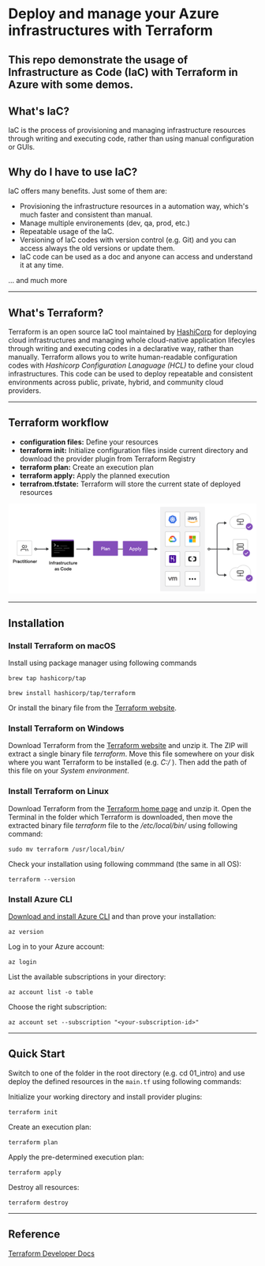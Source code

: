# Deploy and manage your Azure infrastructures with Terraform  
This repo demonstrate the usage of Infrastructure as Code (IaC) with Terraform in Azure with some demos.  
---
## What's IaC?
IaC is the process of provisioning and managing infrastructure resources through writing and executing code, rather than using manual configuration or GUIs.

## Why do I have to use IaC?
IaC offers many benefits. Just some of them are:
- Provisioning the infrastructure resources in a automation way, which's much faster and consistent than manual.
- Manage multiple environements (dev, qa, prod, etc.)
- Repeatable usage of the IaC.
- Versioning of IaC codes with version control (e.g. Git) and you can access always the old versions or update them.
- IaC code can be used as a doc and anyone can access and understand it at any time.

... and much more

---
## What's Terraform?
Terraform is an open source IaC tool maintained by [HashiCorp](https://www.terraform.io/) for deploying cloud infrastructures and managing whole cloud-native application lifecyles through writing and executing codes in a declarative way, rather than manually.
Terraform allows you to write human-readable configuration codes with _Hashicorp Configuration Lanaguage (HCL)_ to define your cloud infrastructures. This code can be used to deploy repeatable and consistent environments across public, private, hybrid, and community cloud providers.

---

## Terraform workflow
- **configuration files:** Define your resources 
- **terraform init:** Initialize configuration files inside current directory and download the provider plugin from Terraform Registry 
- **terraform plan:** Create an execution plan
- **terraform apply:** Apply the planned execution
- **terrafrom.tfstate:** Terraform will store the current state of deployed resources

![Image 01: Terraform principle](./00_images/terraform-workflow.png)

---

## Installation
### **Install Terraform on macOS**
Install using package manager using following commands
```
brew tap hashicorp/tap
```
```
brew install hashicorp/tap/terraform
```
Or install the binary file from the [Terraform website](https://developer.hashicorp.com/terraform/downloads?product_intent=terraform).

### **Install Terraform on Windows**
Download Terraform from the [Terraform website](https://www.terraform.io/downloads.html) and unzip it. The ZIP will extract a single binary file  _terraform_. Move this file somewhere on your disk where you want Terraform to be installed (e.g. _C:/_ ). Then add the path of this file on your *System environment*.

### **Install Terraform on Linux**
Download Terraform from the [Terraform home page](https://www.terraform.io/downloads.html) and unzip it. Open the Terminal in the folder which Terraform is downloaded, then move the extracted binary file _terraform_ file to the _/etc/local/bin/_ using following command:

```
sudo mv terraform /usr/local/bin/
```

Check your installation using following commmand (the same in all OS):
```
terraform --version
```

### Install Azure CLI
[Download and install Azure CLI](https://docs.microsoft.com/en-us/cli/azure/install-azure-cli-windows?tabs=azure-cli) and than prove your installation:
```
az version
```

Log in to your Azure account:
```
az login
```

List the available subscriptions in your directory:
```
az account list -o table
```

Choose the right subscription:
```
az account set --subscription "<your-subscription-id>"
```

---

## Quick Start
Switch to one of the folder in the root directory (e.g. cd 01_intro) and use deploy the defined resources in the `main.tf` using following commands:

Initialize your working directory and install provider plugins:
```
terraform init
```

Create an execution plan:
```
terraform plan
```

Apply the pre-determined execution plan:
```
terraform apply
```

Destroy all resources:
```
terraform destroy
```

---

## Reference
[Terraform Developer Docs](https://developer.hashicorp.com/terraform)




